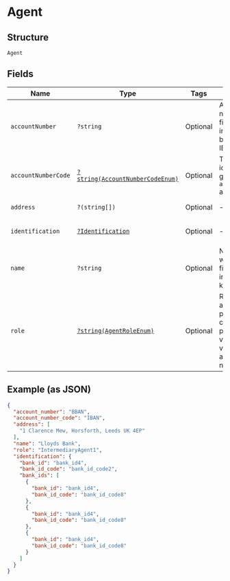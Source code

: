 
# Agent

## Structure

`Agent`

## Fields

| Name | Type | Tags | Description | Getter | Setter |
|  --- | --- | --- | --- | --- | --- |
| `accountNumber` | `?string` | Optional | Account number of the financial institution. Can be BBAN or IBAN. | getAccountNumber(): ?string | setAccountNumber(?string accountNumber): void |
| `accountNumberCode` | [`?string(AccountNumberCodeEnum)`](../../doc/models/account-number-code-enum.md) | Optional | The type of identification given at `account_number` attribute | getAccountNumberCode(): ?string | setAccountNumberCode(?string accountNumberCode): void |
| `address` | `?(string[])` | Optional | - | getAddress(): ?array | setAddress(?array address): void |
| `identification` | [`?Identification`](../../doc/models/identification.md) | Optional | - | getIdentification(): ?Identification | setIdentification(?Identification identification): void |
| `name` | `?string` | Optional | Name by which the financial institution is known | getName(): ?string | setName(?string name): void |
| `role` | [`?string(AgentRoleEnum)`](../../doc/models/agent-role-enum.md) | Optional | Role of the agent in the payment chain. Enum of pre-defined values, new values can be added when needed | getRole(): ?string | setRole(?string role): void |

## Example (as JSON)

```json
{
  "account_number": "BBAN",
  "account_number_code": "IBAN",
  "address": [
    "1 Clarence Mew, Horsforth, Leeds UK 4EP"
  ],
  "name": "Lloyds Bank",
  "role": "IntermediaryAgent1",
  "identification": {
    "bank_id": "bank_id4",
    "bank_id_code": "bank_id_code2",
    "bank_ids": [
      {
        "bank_id": "bank_id4",
        "bank_id_code": "bank_id_code8"
      },
      {
        "bank_id": "bank_id4",
        "bank_id_code": "bank_id_code8"
      },
      {
        "bank_id": "bank_id4",
        "bank_id_code": "bank_id_code8"
      }
    ]
  }
}
```

